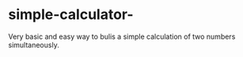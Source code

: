 # simple-calculator-
Very basic and easy way to bulis a simple calculation of two numbers simultaneously. 
